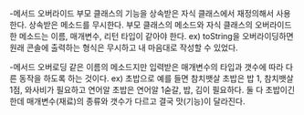 -메서드 오버라이드
부모 클래스의 기능을 상속받은 자식 클래스에서 재정의해서 사용한다.
상속받은 메소드를 무시한다.
부모 클래스의 메소드와 자식 클래스의 오버라이드한 메소드는 이름, 매개변수, 리턴 타입이 같아야 한다.
ex) toString을 오버라이딩하면 원래 콘솔에 출력하는 형식은 무시하고 내 마음대로 작성할 수 있었다.

-메서드 오버로딩
같은 이름의 메소드지만 입력받은 매개변수의 타입과 갯수에 따라 다른 동작을 하도록 하는 것이다.
ex) 초밥으로 예를 들면
참치뱃살 초밥은 밥 1, 참치뱃살 1점, 와사비가 필요하고 연어알 초밥은 연어알 1숟갈, 밥, 김이 필요하다.
둘 다 초밥이긴 한데 매개변수(재료)의 종류와 갯수가 다르고 결국 맛(기능)이 달라진다.
